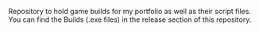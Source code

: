 Repository to hold game builds for my portfolio as well as their script files. You can find the Builds (.exe files) in the release section of this repository.
